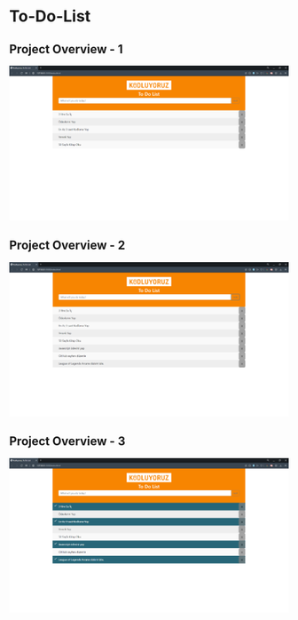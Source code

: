 # To-Do-List
## Project Overview - 1
![to_do_list_1](./Project_Images/to_do_list_1.PNG)
## Project Overview - 2
![to_do_list_2](./Project_Images/to_do_list_2.PNG)
## Project Overview - 3
![to_do_list_3](./Project_Images/to_do_list_3.PNG)